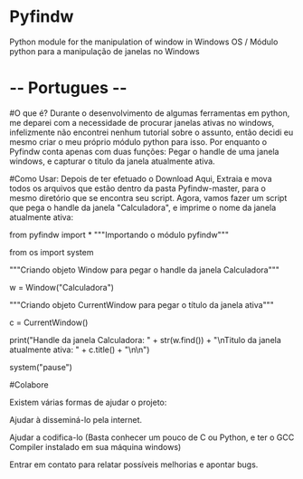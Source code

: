 # Pyfindw
Python module for the manipulation of window in Windows OS / Módulo python para a manipulação de janelas no Windows

# -- Portugues --

#O que é?
Durante o desenvolvimento de algumas ferramentas em python, me deparei com a necessidade de procurar janelas ativas no windows, infelizmente não encontrei nenhum tutorial sobre o assunto, então decidi eu mesmo criar o meu próprio módulo python para isso.
Por enquanto o Pyfindw conta apenas com duas funções: 
Pegar o handle de uma janela windows, e capturar o titulo da janela atualmente ativa.
  
#Como Usar:
Depois de ter efetuado o Download Aqui, Extraia e mova todos os arquivos que estão dentro da pasta Pyfindw-master, para o mesmo diretório que se encontra seu script. Agora, vamos fazer um script que pega o handle da janela "Calculadora", e imprime o nome da janela atualmente ativa:

from pyfindw import * """Importando o módulo pyfindw"""

from os import system

"""Criando objeto Window para pegar o handle da janela Calculadora"""

w = Window("Calculadora") 

"""Criando objeto CurrentWindow para pegar o título da janela ativa"""

c = CurrentWindow() 

print("Handle da janela Calculadora: " + str(w.find()) + "\nTitulo da janela atualmente ativa: " + c.title() + "\n\n")

system("pause")

#Colabore

Existem várias formas de  ajudar o projeto: 

Ajudar à disseminá-lo pela internet.

Ajudar a codifica-lo (Basta conhecer um pouco de C ou Python, e ter o GCC Compiler instalado em sua máquina windows)

Entrar em contato para relatar possíveis melhorias e apontar bugs.
